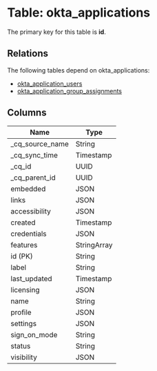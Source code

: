 # Table: okta_applications



The primary key for this table is **id**.

## Relations
The following tables depend on okta_applications:
  - [okta_application_users](okta_application_users.md)
  - [okta_application_group_assignments](okta_application_group_assignments.md)

## Columns
| Name          | Type          |
| ------------- | ------------- |
|_cq_source_name|String|
|_cq_sync_time|Timestamp|
|_cq_id|UUID|
|_cq_parent_id|UUID|
|embedded|JSON|
|links|JSON|
|accessibility|JSON|
|created|Timestamp|
|credentials|JSON|
|features|StringArray|
|id (PK)|String|
|label|String|
|last_updated|Timestamp|
|licensing|JSON|
|name|String|
|profile|JSON|
|settings|JSON|
|sign_on_mode|String|
|status|String|
|visibility|JSON|